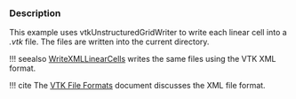 ### Description

This example uses vtkUnstructuredGridWriter to write each linear cell into a *.vtk* file. The files are written into the current directory.

!!! seealso
    [WriteXMLLinearCells](Cxx/IO/WriteXMLLinearCells) writes the same files using the VTK XML format.

!!! cite
    The [VTK File Formats](VTKFileFormats#simple-legacy-formats) document discusses the XML file format.
